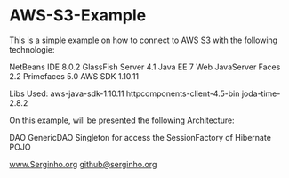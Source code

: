 # AWS-S3-Example
This is a simple example on how to connect to AWS S3 with the following technologie:

NetBeans IDE 8.0.2 GlassFish Server 4.1 Java EE 7 Web JavaServer Faces 2.2 Primefaces 5.0 AWS SDK 1.10.11

Libs Used:
aws-java-sdk-1.10.11
httpcomponents-client-4.5-bin
joda-time-2.8.2

On this example, will be presented the following Architecture:

DAO GenericDAO Singleton for access the SessionFactory of Hibernate POJO

www.Serginho.org github@serginho.org
